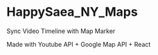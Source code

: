# HappySaea_NY_Maps

Sync Video Timeline with Map Marker

Made with Youtube API + Google Map API + React
